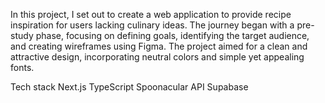 In this project, I set out to create a web application to provide recipe inspiration for users lacking culinary ideas. The journey began with a pre-study phase, focusing on defining goals, identifying the target audience, and creating wireframes using Figma. The project aimed for a clean and attractive design, incorporating neutral colors and simple yet appealing fonts.

Tech stack
Next.js
TypeScript
Spoonacular API
Supabase
